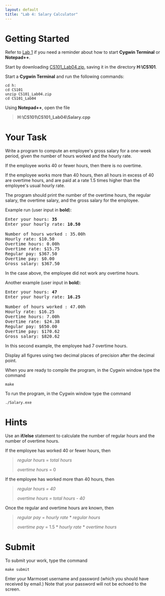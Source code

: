 ```yaml
---
layout: default
title: "Lab 4: Salary Calculator"
---
```


Getting Started
===============

Refer to [Lab 1](lab01.html) if you need a reminder about how to start **Cygwin Terminal** or **Notepad++**.

Start by downloading [CS101\_Lab04.zip](CS101_Lab04.zip), saving it in the directory **H:\\CS101**.

Start a **Cygwin Terminal** and run the following commands:

    cd h:
    cd CS101
    unzip CS101_Lab04.zip
    cd CS101_Lab04

Using **Notepad++**, open the file

> **H:\\CS101\\CS101\_Lab04\\Salary.cpp**

Your Task
=========

Write a program to compute an employee's gross salary for a one-week period, given the number of hours worked and the hourly rate.

If the employee works 40 or fewer hours, then there is no overtime.

If the employee works more than 40 hours, then all hours in excess of 40 are overtime hours, and are paid at a rate 1.5 times higher than the employee's usual hourly rate.

The program should print the number of the overtime hours, the regular salary, the overtime salary, and the gross salary for the employee.

Example run (user input in **bold**):

<pre>
Enter your hours: <b>35</b>
Enter your hourly rate: <b>10.50</b>

Number of hours worked : 35.00h
Hourly rate: $10.50
Overtime hours: 0.00h
Overtime rate: $15.75
Regular pay: $367.50
Overtime pay: $0.00
Gross salary: $367.50
</pre>

In the case above, the employee did not work any overtime hours.

Another example (user input in **bold**):

<pre>
Enter your hours: <b>47</b>
Enter your hourly rate: <b>16.25</b>

Number of hours worked : 47.00h
Hourly rate: $16.25
Overtime hours: 7.00h
Overtime rate: $24.38
Regular pay: $650.00
Overtime pay: $170.62
Gross salary: $820.62
</pre>

In this second example, the employee had 7 overtime hours.

Display all figures using two decimal places of precision after the decimal point.

When you are ready to compile the program, in the Cygwin window type the command

    make

To run the program, in the Cygwin window type the command

    ./Salary.exe

Hints
=====

Use an **if/else** statement to calculate the number of regular hours and the number of overtime hours.

If the employee has worked 40 or fewer hours, then

> *regular hours* = *total hours*
>
> *overtime hours* = 0

If the employee has worked more than 40 hours, then

> *regular hours = 40*
>
> *overtime hours = total hours - 40*

Once the regular and overtime hours are known, then

> *regular pay* = *hourly rate* \* *regular hours*
>
> *overtime pay* = 1.5 \* *hourly rate* \* *overtime hours*

Submit
======

To submit your work, type the command

    make submit

Enter your Marmoset username and password (which you should have received by email.) Note that your password will not be echoed to the screen.
